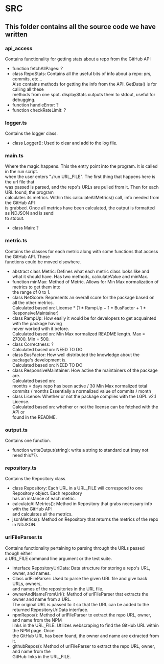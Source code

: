 # SRC

## This folder contains all the source code we have written

### api_access
Contains functionality for getting stats about a repo from the GitHub API
- function fetchAllPages: ?
- class RepoStats: Contains all the useful bits of info about a repo: prs, commits, etc...   
Also contains methods for getting the info from the API. GetData() is for calling all these   
methods from one spot. displayStats outputs them to stdout, useful for debugging.
- function handleError: ?
- function checkRateLimit: ?

### logger.ts
Contains the logger class.
- class Logger(): Used to clear and add to the log file.

### main.ts
Where the magic happens. This the entry point into the program. It is called in the run script.  
when the user enters "./run URL_FILE". The first thing that happens here is the url file that   
was passed is parsed, and the repo's URLs are pulled from it. Then for each URL found, the program   
calculates its metrics. Within this calculateAllMetrics() call, info needed from the GitHub API   
is grabbed. Once all metrics have been calculated, the output is formatted as NDJSON and is send   
to stdout.
- class Main: ?


### metric.ts
Contains the classes for each metric along with some functions that access the GitHub API. These  
functions could be moved elsewhere.
- abstract class Metric: Defines what each metric class looks like and what it should have. 
Has two methods, calculateValue and minMax.
- function minMax: Method of Metric. Allows for Min Max normalization of metrics to get them into   
the range of 0 to 1.
- class NetScore: Represents an overall score for the package based on all the other metrics.  
Calculated based on: License * (1 * RampUp + 1 * BusFactor + 1 * ResponsiveMaintainer)
- class RampUp: How easily it would be for developers to get acquainted with the package having  
never worked with it before.  
Calculated based on: Min Max normalized README length. Max = 27000. Min = 500.
- class Correctness: ?  
Calculated based on: NEED TO DO
- class BusFactor: How well distributed the knowledge about the package's development is.  
Calculated based on: NEED TO DO
- class ResponsiveMaintainer: How active the maintainers of the package are.  
Calculated based on:   
months = days repo has been active / 30
Min Max normalized total commits / months
Essentially a normalized value of commits / month
- class License: Whether or not the package complies with the LGPL v2.1 License.  
Calculated based on: whether or not the license can be fetched with the API or   
found in the README.

### output.ts
Contains one function.
- function writeOutput(string): write a string to standard out (may not need this??).

### repository.ts
Contains the Repository class.
- class Repository: Each URL in a URL_FILE will correspond to one Repository object. Each repository  
has an instance of each metric.  
- calculateAllMetrics(): Method in Repository that grabs necessary info with the GitHub API   
and calculates all the metrics.
- jsonMetrics(): Method on Repository that returns the metrics of the repo in NDJSON.

### urlFileParser.ts
Contains functionality pertaining to parsing through the URLs passed though either     
a URL_FILE command line argument or the test suite.
- Interface RepositoryUrlData: Data structure for storing a repo's URL, owner, and names.
- Class urlFileParser: Used to parse the given URL file and give back URLs, owners,     
and names of the repositories in the URL file.
- ownerAndNameFromUrl(): Method of urlFileParser that extracts the owner and name from a URL.  
The original URL is passed to it so that the URL can be added to the returned RepositoryUrlData interface.  
- npmRepos(): Method of urlFileParser to extract the repo URL, owner, and name from the NPM     
links in the URL_FILE. Utilizes webscraping to find the GitHub URL within the NPM page. Once  
the GitHub URL has been found, the owner and name are extracted from it.
- githubRepos(): Method of urlFileParser to extract the repo URL, owner, and name from the      
GitHub links in the URL_FILE.




